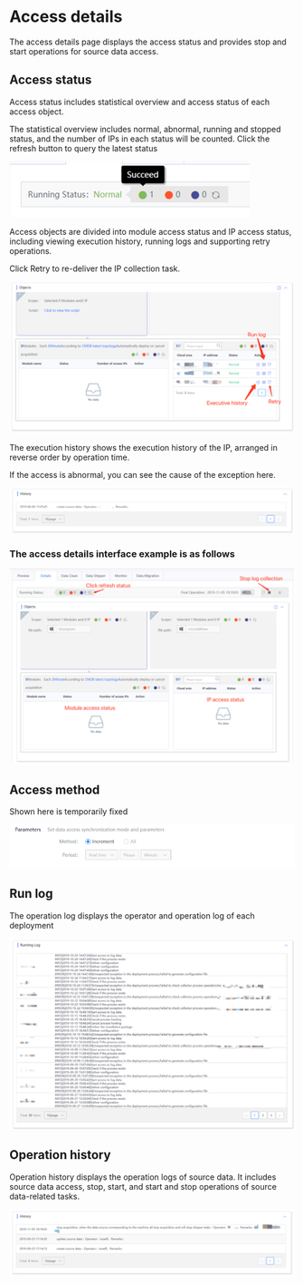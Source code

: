 # Access details

The access details page displays the access status and provides stop and start operations for source data access.

## Access status

Access status includes statistical overview and access status of each access object.

The statistical overview includes normal, abnormal, running and stopped status, and the number of IPs in each status will be counted. Click the refresh button to query the latest status

![](../../../../assets/deploy_status_summary.png)

Access objects are divided into module access status and IP access status, including viewing execution history, running logs and supporting retry operations.

Click Retry to re-deliver the IP collection task.

![](../../../../assets/access_object_detail.png)

The execution history shows the execution history of the IP, arranged in reverse order by operation time.

If the access is abnormal, you can see the cause of the exception here.

![](../../../../assets/access_history.png)

### The access details interface example is as follows

![](../../../../assets/log_detail.png)

## Access method

Shown here is temporarily fixed

![](../../../../assets/log_access_type.png)

## Run log

The operation log displays the operator and operation log of each deployment

![](../../../../assets/access_log.png)

## Operation history

Operation history displays the operation logs of source data. It includes source data access, stop, start, and start and stop operations of source data-related tasks.

![](../../../../assets/access_detail_history.png)